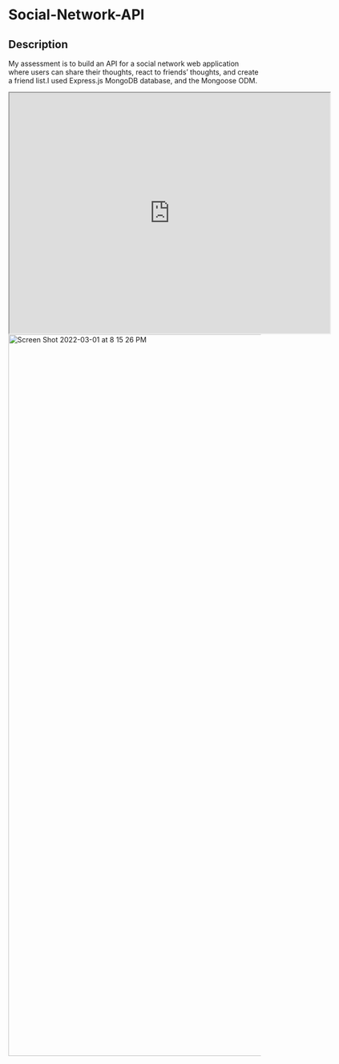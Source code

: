 # Social-Network-API

## Description 
My assessment is to build an API for a social network web application where users can share their thoughts, react to friends’ thoughts, and create a friend list.I used Express.js MongoDB database, and the Mongoose ODM. 

<iframe src="https://drive.google.com/file/d/14RKcOUTOwmKeKH9-gBYoJef2vj3PyG-J/preview" width="640" height="480"></iframe>
<img width="1440" alt="Screen Shot 2022-03-01 at 8 15 26 PM" src="https://user-images.githubusercontent.com/69438529/156276104-940088d4-5fd2-49e0-b556-f863142beb67.png">

